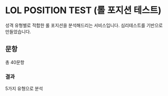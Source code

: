 # LOL POSITION TEST (롤 포지션 테스트)
성격 유형별로 적합한 롤 포지션을 분석해드리는 서비스입니다. 심리테스트를 기반으로 만들었습니다.

## 문항
총 40문항

### 결과
5가지 유형으로 분석
